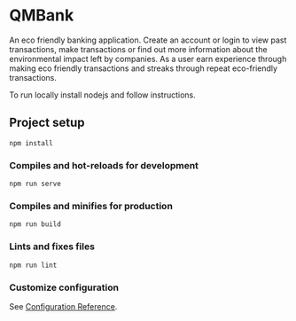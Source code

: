 # QMBank
An eco friendly banking application. Create an account or login to view past transactions, make transactions or find out more information about the environmental impact left by companies. As a user earn experience through making eco friendly transactions and streaks through repeat eco-friendly transactions.

To run locally install nodejs and follow instructions.

## Project setup
```
npm install
```

### Compiles and hot-reloads for development
```
npm run serve
```

### Compiles and minifies for production
```
npm run build
```

### Lints and fixes files
```
npm run lint
```

### Customize configuration
See [Configuration Reference](https://cli.vuejs.org/config/).
